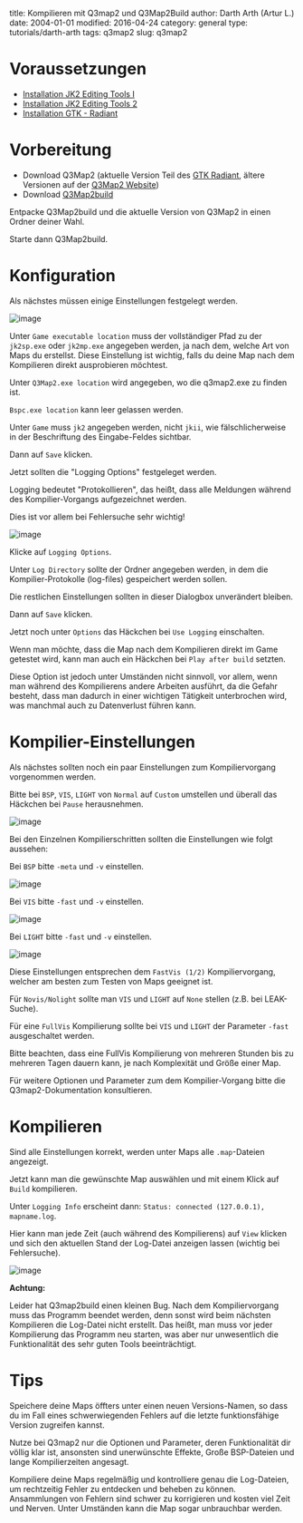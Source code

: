 ﻿title: Kompilieren mit Q3map2 und Q3Map2Build
author: Darth Arth (Artur L.)
date: 2004-01-01
modified: 2016-04-24
category: general
type: tutorials/darth-arth
tags: q3map2
slug: q3map2

# Voraussetzungen

* [Installation JK2 Editing Tools I]({filename}installation-jk2-editing-tools.md)
* [Installation JK2 Editing Tools 2]({filename}installation-jk2-editing-tools-2.md)
* [Installation GTK - Radiant]({filename}installation-1.4.md)

# Vorbereitung

* Download Q3Map2 (aktuelle Version Teil des [GTK Radiant](http://icculus.org/gtkradiant/downloads.html), ältere Versionen auf der [Q3Map2 Website](http://q3map2.robotrenegade.com/))
* Download [Q3Map2build]({filename}q3map2/q3map2build_win32.rar)

Entpacke  Q3Map2build und die
aktuelle Version von  Q3Map2 in einen Ordner deiner Wahl.

Starte dann Q3Map2build.

# Konfiguration

Als nächstes müssen einige
Einstellungen festgelegt werden.

![image]({filename}q3map2/Image1.jpg)

Unter `Game executable location` muss der vollständiger Pfad zu der `jk2sp.exe` oder `jk2mp.exe` angegeben werden, ja nach dem, welche Art von Maps du erstellst. Diese Einstellung ist wichtig, falls du deine Map nach dem Kompilieren direkt ausprobieren möchtest.

Unter `Q3Map2.exe location` wird angegeben, wo die q3map2.exe zu finden ist. 

`Bspc.exe location` kann leer gelassen werden.

Unter `Game` muss `jk2`
angegeben werden, nicht `jkii`, wie fälschlicherweise in der
Beschriftung des Eingabe-Feldes sichtbar.

Dann auf `Save` klicken.



Jetzt sollten die "Logging Options" festgeleget
werden. 

Logging bedeutet "Protokollieren",
das heißt, dass alle Meldungen während des Kompilier-Vorgangs aufgezeichnet
werden. 

Dies ist vor allem bei Fehlersuche sehr wichtig!

![image]({filename}q3map2/Image2.jpg)

Klicke auf `Logging Options`. 

Unter `Log Directory` sollte der Ordner angegeben werden, in dem die Kompilier-Protokolle (log-files) gespeichert werden sollen.

Die restlichen Einstellungen sollten in dieser Dialogbox unverändert bleiben.

Dann auf `Save` klicken.

Jetzt noch unter `Options` das Häckchen bei `Use Logging` einschalten.

Wenn
man möchte, dass die Map nach dem Kompilieren direkt im Game getestet
wird, kann man auch ein Häckchen bei `Play after build` setzten. 

Diese Option ist jedoch unter Umständen nicht sinnvoll, vor allem, wenn man während
des Kompilierens andere Arbeiten ausführt, da die Gefahr besteht, dass man dadurch in einer wichtigen Tätigkeit unterbrochen wird, was manchmal auch zu Datenverlust führen kann.

# Kompilier-Einstellungen

Als nächstes sollten noch ein
paar Einstellungen zum Kompiliervorgang vorgenommen werden.

Bitte bei `BSP`, `VIS`, `LIGHT` von
`Normal`
auf `Custom`
umstellen und überall das Häckchen bei `Pause`
herausnehmen.

![image]({filename}q3map2/Image3.jpg)

Bei den Einzelnen
Kompilierschritten sollten die Einstellungen wie folgt aussehen:

Bei `BSP` bitte `-meta` und `-v`
einstellen.

![image]({filename}q3map2/Image4.jpg)

Bei `VIS` bitte `-fast`
und `-v`
einstellen.

![image]({filename}q3map2/Image5.jpg)

Bei `LIGHT` bitte `-fast`
und `-v`
einstellen.

![image]({filename}q3map2/Image6.jpg)

Diese
Einstellungen entsprechen dem `FastVis
(1/2)` Kompiliervorgang,
welcher am
besten zum Testen von Maps geeignet ist.

Für `Novis/Nolight`
sollte man `VIS` und `LIGHT` auf `None`
stellen (z.B. bei LEAK-Suche).

Für
eine `FullVis`
Kompilierung sollte bei `VIS` und `LIGHT` der Parameter `-fast`
ausgeschaltet werden.

<div class="alert alert-info">Bitte beachten, dass eine
FullVis Kompilierung von mehreren Stunden bis zu mehreren Tagen dauern kann, je
nach Komplexität und Größe einer Map.</div>

Für weitere Optionen und
Parameter zum dem Kompilier-Vorgang bitte die Q3map2-Dokumentation
konsultieren.

# Kompilieren

Sind alle Einstellungen korrekt,
werden unter Maps alle `.map`-Dateien
angezeigt.

Jetzt kann man die gewünschte
Map auswählen und mit einem Klick auf `Build`
kompilieren.

Unter `Logging Info`
erscheint dann: `Status: connected (127.0.0.1), mapname.log`.

Hier kann man jede Zeit (auch
während des Kompilierens) auf `View`
klicken und sich den aktuellen Stand der Log-Datei anzeigen lassen (wichtig bei
Fehlersuche).

![image]({filename}q3map2/Image7.jpg)

<div class="alert alert-warning"><b>Achtung:</b>

Leider hat Q3map2build einen
kleinen Bug. Nach dem Kompiliervorgang muss das Programm beendet werden, denn
sonst wird beim nächsten Kompilieren die Log-Datei nicht erstellt. Das heißt,
man muss vor jeder Kompilierung das Programm neu starten, was aber nur
unwesentlich die Funktionalität des sehr guten Tools beeinträchtigt.</div>

# Tips

Speichere deine Maps öffters unter einen neuen Versions-Namen, so dass du im Fall eines
schwerwiegenden Fehlers auf die letzte funktionsfähige Version zugreifen
kannst.

Nutze
bei Q3map2 nur die Optionen und Parameter, deren Funktionalität dir völlig
klar ist, ansonsten sind unerwünschte Effekte, Große BSP-Dateien und lange
Kompilierzeiten angesagt.

 

Kompiliere
deine Maps regelmäßig und kontrolliere genau die Log-Dateien, um rechtzeitig
Fehler zu entdecken und beheben zu können. Ansammlungen von Fehlern sind schwer
zu korrigieren und kosten viel Zeit und Nerven. Unter Umständen kann die Map sogar
unbrauchbar werden.
